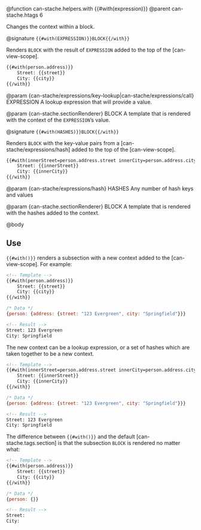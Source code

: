 @function can-stache.helpers.with {{#with(expression)}}
@parent can-stache.htags 6

Changes the context within a block.

@signature `{{#with(EXPRESSION)}}BLOCK{{/with}}`

Renders `BLOCK` with the result of `EXPRESSION` added to the top of the [can-view-scope].

```html
{{#with(person.address)}}
	Street: {{street}}
	City: {{city}}
{{/with}}
```

@param {can-stache/expressions/key-lookup|can-stache/expressions/call} EXPRESSION A lookup expression that will provide a value.

@param {can-stache.sectionRenderer} BLOCK A template that is rendered
with the context of the `EXPRESSION`’s value.

@signature `{{#with(HASHES)}}BLOCK{{/with}}`

Renders `BLOCK` with the key-value pairs from a [can-stache/expressions/hash] added to the top of the [can-view-scope].

```html
{{#with(innerStreet=person.address.street innerCity=person.address.city)}}
    Street: {{innerStreet}}
    City: {{innerCity}}
{{/with}}
```

@param {can-stache/expressions/hash} HASHES Any number of hash keys and values

@param {can-stache.sectionRenderer} BLOCK A template that is rendered
with the hashes added to the context.

@body

## Use

`{{#with()}}` renders a subsection with a new context added to the [can-view-scope].
For example:

```html
<!-- Template -->
{{#with(person.address)}}
	Street: {{street}}
	City: {{city}}
{{/with}}
```

```js
/* Data */
{person: {address: {street: "123 Evergreen", city: "Springfield"}}}
```

```html
<!-- Result -->
Street: 123 Evergreen
City: Springfield
```

The new context can be a lookup expression, or a set of hashes which are taken together to be a new context.

```html
<!-- Template -->
{{#with(innerStreet=person.address.street innerCity=person.address.city)}}
	Street: {{innerStreet}}
	City: {{innerCity}}
{{/with}}
```

```js
/* Data */
{person: {address: {street: "123 Evergreen", city: "Springfield"}}}
```

```html
<!-- Result -->
Street: 123 Evergreen
City: Springfield
```

The difference between `{{#with()}}` and the default [can-stache.tags.section]
is that the subsection `BLOCK` is rendered no matter what:

```html
<!-- Template -->
{{#with(person.address)}}
	Street: {{street}}
	City: {{city}}
{{/with}}
```

```js
/* Data */
{person: {}}
```

```html
<!-- Result -->
Street:
City:
```
